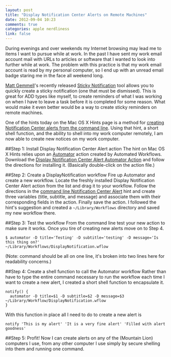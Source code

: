 ```yaml
---
layout: post
title: "Display Notification Center Alerts on Remote Machines"
date: 2012-09-04 10:23
comments: true
categories: apple nerdliness
link: false
---
```

During evenings and over weekends my Internet browsing may lead me to items I want to pursue while at work. In the past I have sent my work email account mail with URLs to articles or software that I wanted to look into further while at work. The problem with this practice is that my work email account is read by my personal computer, so I end up with an unread email badge staring me in the face all weekend long. 

[Matt Gemmell](http://mattgemmell.com "Matt Gemmell")'s recently released [Sticky Notification](http://mattgemmell.com/2012/08/22/sticky-notifications/ "Sticky Notifications") tool allows you to quickly create a sticky notification (one that must be dismissed). This is great for ADD types like myself, to create reminders of what I was working on when I have to leave a task before it is completed for some reason. What would make it even better would be a way to create sticky reminders on remote machines.

One of the hints today on the Mac OS X Hints page is a method for [creating Notification Center alerts from the command line](http://hints.macworld.com/article.php?story=20120831112030251&utm_source=dlvr.it&utm_medium=twitter "Display Notification Center Alerts from the command line and AppleScript"). Using that hint, a short shell function, and the ability to shell into my work computer remotely, I am now able to create new notices on my work computer.

##Step 1: Install Display Notification Center Alert action
The hint on Mac OS X Hints relies upon an [Automator](http://support.apple.com/kb/HT2488 "Automator") action created by Automated Workflows. Download the [Display Notification Center Alert Automator Action](http://www.automatedworkflows.com/2012/08/26/display-notification-center-alert-automator-action-1-0-0/ "Display Notification Center Automator Action") and follow the directions for installing it. (Basically double-click on the action file.)

##Step 2: Create a DisplayNotification workflow
Fire up Automator and create a new workflow. Locate the freshly installed Display Notification Center Alert action from the list and drag it to your workflow. Follow the directions in the [command line Notification Center Alert](http://hints.macworld.com/article.php?story=20120831112030251&utm_source=dlvr.it&utm_medium=twitter "Display Notification Center Alerts from command line") hint and create three variables (title, subtitle, and message) and associate them with their corresponding fields in the action. Finally save the action. I followed the hint's suggestion and created a `~/Library/Workflows` directory and saved my new workflow there.

##Step 3: Test the workflow
From the command line test your new action to make sure it works. Once you tire of creating new alerts move on to Step 4.

    $ automator -D title='Testing' -D subtitle='testing' -D message='Is this thing on?' 
	~/Library/Workflows/DisplayNotification.wflow
	
(Note: command should be all on one line, it's broken into two lines here for readability concerns.)

##Step 4: Create a shell function to call the Automator workflow
Rather than have to type the entire command necessary to run the workflow each time I want to create a new alert, I created a short shell function to encapsulate it.

    notify() {
	  automator -D title=$1 -D subtitle=$2 -D message=$3 ~/Library/Workflow/DisplayNotification.wflow
	}
	
With this function in place all I need to do to create a new alert is

    notify 'This is my alert' 'It is a very fine alert' 'Filled with alert goodness'
	
##Step 5: Profit!
Now I can create alerts on any of the (Mountain Lion) computers I use, from any other computer I use simply by secure shelling into them and running one command.